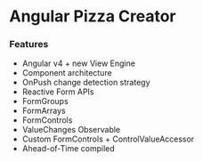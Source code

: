 # Angular Pizza Creator

### Features

* Angular v4 + new View Engine
* Component architecture
* OnPush change detection strategy
* Reactive Form APIs
* FormGroups
* FormArrays
* FormControls
* ValueChanges Observable
* Custom FormControls + ControlValueAccessor
* Ahead-of-Time compiled
